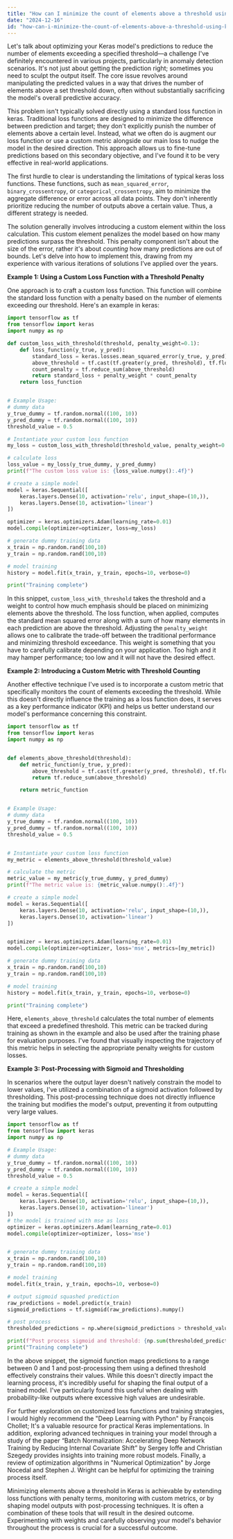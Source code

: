 ```yaml
---
title: "How can I minimize the count of elements above a threshold using Keras?"
date: "2024-12-16"
id: "how-can-i-minimize-the-count-of-elements-above-a-threshold-using-keras"
---
```


Let's talk about optimizing your Keras model's predictions to reduce the number of elements exceeding a specified threshold—a challenge I've definitely encountered in various projects, particularly in anomaly detection scenarios. It's not just about getting the prediction right; sometimes you need to sculpt the output itself. The core issue revolves around manipulating the predicted values in a way that drives the number of elements above a set threshold down, often without substantially sacrificing the model's overall predictive accuracy.

This problem isn't typically solved directly using a standard loss function in keras. Traditional loss functions are designed to minimize the difference between prediction and target; they don't explicitly punish the number of elements above a certain level. Instead, what we often do is augment our loss function or use a custom metric alongside our main loss to nudge the model in the desired direction. This approach allows us to fine-tune predictions based on this secondary objective, and I've found it to be very effective in real-world applications.

The first hurdle to clear is understanding the limitations of typical keras loss functions. These functions, such as `mean_squared_error`, `binary_crossentropy`, or `categorical_crossentropy`, aim to minimize the aggregate difference or error across all data points. They don't inherently prioritize reducing the number of outputs above a certain value. Thus, a different strategy is needed.

The solution generally involves introducing a custom element within the loss calculation. This custom element penalizes the model based on how many predictions surpass the threshold. This penalty component isn't about the size of the error, rather it's about *counting* how many predictions are out of bounds. Let's delve into how to implement this, drawing from my experience with various iterations of solutions I’ve applied over the years.

**Example 1: Using a Custom Loss Function with a Threshold Penalty**

One approach is to craft a custom loss function. This function will combine the standard loss function with a penalty based on the number of elements exceeding our threshold. Here's an example in keras:

```python
import tensorflow as tf
from tensorflow import keras
import numpy as np

def custom_loss_with_threshold(threshold, penalty_weight=0.1):
    def loss_function(y_true, y_pred):
        standard_loss = keras.losses.mean_squared_error(y_true, y_pred)
        above_threshold = tf.cast(tf.greater(y_pred, threshold), tf.float32)
        count_penalty = tf.reduce_sum(above_threshold)
        return standard_loss + penalty_weight * count_penalty
    return loss_function


# Example Usage:
# dummy data
y_true_dummy = tf.random.normal((100, 10))
y_pred_dummy = tf.random.normal((100, 10))
threshold_value = 0.5

# Instantiate your custom loss function
my_loss = custom_loss_with_threshold(threshold_value, penalty_weight=0.1)

# calculate loss
loss_value = my_loss(y_true_dummy, y_pred_dummy)
print(f"The custom loss value is: {loss_value.numpy():.4f}")

# create a simple model
model = keras.Sequential([
    keras.layers.Dense(10, activation='relu', input_shape=(10,)),
    keras.layers.Dense(10, activation='linear')
])

optimizer = keras.optimizers.Adam(learning_rate=0.01)
model.compile(optimizer=optimizer, loss=my_loss)

# generate dummy training data
x_train = np.random.rand(100,10)
y_train = np.random.rand(100,10)

# model training
history = model.fit(x_train, y_train, epochs=10, verbose=0)

print("Training complete")

```

In this snippet, `custom_loss_with_threshold` takes the threshold and a weight to control how much emphasis should be placed on minimizing elements above the threshold. The loss function, when applied, computes the standard mean squared error along with a sum of how many elements in each prediction are above the threshold. Adjusting the `penalty_weight` allows one to calibrate the trade-off between the traditional performance and minimizing threshold exceedance. This weight is something that you have to carefully calibrate depending on your application. Too high and it may hamper performance; too low and it will not have the desired effect.

**Example 2: Introducing a Custom Metric with Threshold Counting**

Another effective technique I've used is to incorporate a custom metric that specifically monitors the count of elements exceeding the threshold. While this doesn't directly influence the training as a loss function does, it serves as a key performance indicator (KPI) and helps us better understand our model's performance concerning this constraint.

```python
import tensorflow as tf
from tensorflow import keras
import numpy as np


def elements_above_threshold(threshold):
    def metric_function(y_true, y_pred):
        above_threshold = tf.cast(tf.greater(y_pred, threshold), tf.float32)
        return tf.reduce_sum(above_threshold)

    return metric_function


# Example Usage:
# dummy data
y_true_dummy = tf.random.normal((100, 10))
y_pred_dummy = tf.random.normal((100, 10))
threshold_value = 0.5


# Instantiate your custom loss function
my_metric = elements_above_threshold(threshold_value)

# calculate the metric
metric_value = my_metric(y_true_dummy, y_pred_dummy)
print(f"The metric value is: {metric_value.numpy():.4f}")

# create a simple model
model = keras.Sequential([
    keras.layers.Dense(10, activation='relu', input_shape=(10,)),
    keras.layers.Dense(10, activation='linear')
])


optimizer = keras.optimizers.Adam(learning_rate=0.01)
model.compile(optimizer=optimizer, loss='mse', metrics=[my_metric])

# generate dummy training data
x_train = np.random.rand(100,10)
y_train = np.random.rand(100,10)

# model training
history = model.fit(x_train, y_train, epochs=10, verbose=0)

print("Training complete")

```

Here, `elements_above_threshold` calculates the total number of elements that exceed a predefined threshold. This metric can be tracked during training as shown in the example and also be used after the training phase for evaluation purposes. I've found that visually inspecting the trajectory of this metric helps in selecting the appropriate penalty weights for custom losses.

**Example 3: Post-Processing with Sigmoid and Thresholding**

In scenarios where the output layer doesn't natively constrain the model to lower values, I've utilized a combination of a sigmoid activation followed by thresholding. This post-processing technique does not directly influence the training but modifies the model's output, preventing it from outputting very large values.

```python
import tensorflow as tf
from tensorflow import keras
import numpy as np

# Example Usage:
# dummy data
y_true_dummy = tf.random.normal((100, 10))
y_pred_dummy = tf.random.normal((100, 10))
threshold_value = 0.5

# create a simple model
model = keras.Sequential([
    keras.layers.Dense(10, activation='relu', input_shape=(10,)),
    keras.layers.Dense(10, activation='linear')
])
# the model is trained with mse as loss
optimizer = keras.optimizers.Adam(learning_rate=0.01)
model.compile(optimizer=optimizer, loss='mse')


# generate dummy training data
x_train = np.random.rand(100,10)
y_train = np.random.rand(100,10)

# model training
model.fit(x_train, y_train, epochs=10, verbose=0)

# output sigmoid squashed prediction
raw_predictions = model.predict(x_train)
sigmoid_predictions = tf.sigmoid(raw_predictions).numpy()

# post process
thresholded_predictions = np.where(sigmoid_predictions > threshold_value, 1, 0)

print(f"Post process sigmoid and threshold: {np.sum(thresholded_predictions)}")
print("Training complete")

```

In the above snippet, the sigmoid function maps predictions to a range between 0 and 1 and post-processing them using a defined threshold effectively constrains their values. While this doesn't directly impact the learning process, it's incredibly useful for shaping the final output of a trained model. I've particularly found this useful when dealing with probability-like outputs where excessive high values are undesirable.

For further exploration on customized loss functions and training strategies, I would highly recommend the "Deep Learning with Python" by François Chollet; It's a valuable resource for practical Keras implementations. In addition, exploring advanced techniques in training your model through a study of the paper “Batch Normalization: Accelerating Deep Network Training by Reducing Internal Covariate Shift” by Sergey Ioffe and Christian Szegedy provides insights into training more robust models. Finally, a review of optimization algorithms in "Numerical Optimization" by Jorge Nocedal and Stephen J. Wright can be helpful for optimizing the training process itself.

Minimizing elements above a threshold in Keras is achievable by extending loss functions with penalty terms, monitoring with custom metrics, or by shaping model outputs with post-processing techniques. It is often a combination of these tools that will result in the desired outcome. Experimenting with weights and carefully observing your model's behavior throughout the process is crucial for a successful outcome.
